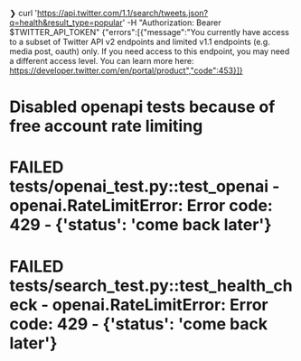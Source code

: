 ❯ curl 'https://api.twitter.com/1.1/search/tweets.json?q=health&result_type=popular' -H "Authorization: Bearer $TWITTER_API_TOKEN"
{"errors":[{"message":"You currently have access to a subset of Twitter API v2 endpoints and limited v1.1 endpoints (e.g. media post, oauth) only. If you need access to this endpoint, you may need a different access level. You can learn more here: https://developer.twitter.com/en/portal/product","code":453}]}

# Disabled openapi tests because of free account rate limiting
# FAILED tests/openai_test.py::test_openai - openai.RateLimitError: Error code: 429 - {'status': 'come back later'}
# FAILED tests/search_test.py::test_health_check - openai.RateLimitError: Error code: 429 - {'status': 'come back later'}
